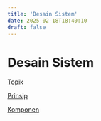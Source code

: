 ```yaml
---
title: 'Desain Sistem'
date: 2025-02-18T18:40:10
draft: false
---
```


# Desain Sistem

[Topik](Desain%20Sistem%20f0a2d98498e849788f2193201de45057/Topik%203f95dbf745864cd1942df370f4230b7a.md)

[Prinsip](Desain%20Sistem%20f0a2d98498e849788f2193201de45057/Prinsip%2061e0da6790d24c5da64e79a059143d1b.md)

[Komponen](Desain%20Sistem%20f0a2d98498e849788f2193201de45057/Komponen%209a8d7eb9ff8640deb429436d3eb674e5.md)
